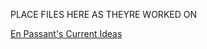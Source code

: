 PLACE FILES HERE AS THEYRE WORKED ON



[En Passant's Current Ideas](https://docs.google.com/document/d/1tJwNShFN5A-pEsNE5pG7z3R5sBDIyUhUKsPQxryJ0ac/edit?usp=sharing)
